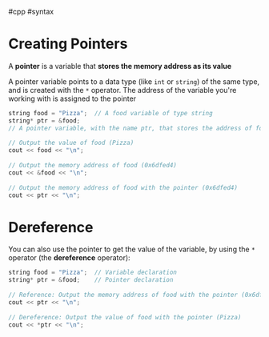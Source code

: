 #cpp #syntax

# Creating Pointers

A **pointer**  is a variable that **stores the memory address as its value**

A pointer variable points to a data type (like `int` or `string`) of the same type, and is created with the `*` operator. The address of the variable you're working with is assigned to the pointer

```c++
string food = "Pizza";  // A food variable of type string  
string* ptr = &food;
// A pointer variable, with the name ptr, that stores the address of food  
  
// Output the value of food (Pizza)  
cout << food << "\n";  
  
// Output the memory address of food (0x6dfed4)  
cout << &food << "\n";  
  
// Output the memory address of food with the pointer (0x6dfed4)  
cout << ptr << "\n";
```

# Dereference

You can also use the pointer to get the value of the variable, by using the `*` operator (the **dereference** operator):

```c++
string food = "Pizza";  // Variable declaration  
string* ptr = &food;    // Pointer declaration  
  
// Reference: Output the memory address of food with the pointer (0x6dfed4)  
cout << ptr << "\n";  
  
// Dereference: Output the value of food with the pointer (Pizza)  
cout << *ptr << "\n";
```


